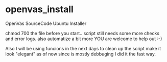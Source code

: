 openvas_install
===============

OpenVas SourceCode Ubuntu Installer

chmod 700 the file before you start..
script still needs some more checks and error logs.
also automatize a bit more
YOU are welcome to help out :-)

Also I will be using funcions in the next days to clean up the script make it look "elegant"
as of now since is mostly debbuging I did it the fast way.
